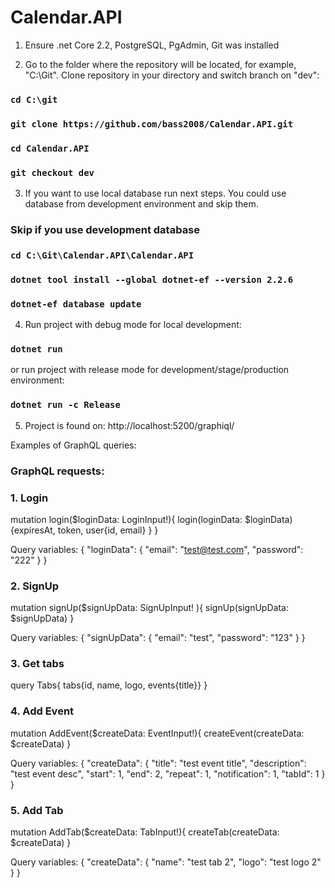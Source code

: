 # Calendar.API

1) Ensure .net Core 2.2, PostgreSQL, PgAdmin, Git was installed

2) Go to the folder where the repository will be located, for example, "C:\Git".
Clone repository in your directory and switch branch on "dev":

### `cd C:\git`
### `git clone https://github.com/bass2008/Calendar.API.git`
### `cd Calendar.API`
### `git checkout dev`

3) If you want to use local database run next steps. You could use database from development environment and skip them.

### Skip if you use development database
### `cd C:\Git\Calendar.API\Calendar.API`
### `dotnet tool install --global dotnet-ef --version 2.2.6`
### `dotnet-ef database update`

4) Run project with debug mode for local development:
### `dotnet run` 
or run project with release mode for development/stage/production environment:
### `dotnet run -c Release`

5) Project is found on: 
http://localhost:5200/graphiql/


Examples of GraphQL queries:

### GraphQL requests:

### 1. Login

mutation login($loginData: LoginInput!){
  login(loginData: $loginData) {expiresAt, token, user{id, email} }
}

Query variables:
{
  "loginData": {
    "email": "test@test.com",
    "password": "222"
  }
}

### 2. SignUp

mutation signUp($signUpData: SignUpInput! ){
  signUp(signUpData: $signUpData)
}

Query variables:
{
  "signUpData": {
    "email": "test",
    "password": "123"
  }
}

### 3. Get tabs

query Tabs{
  tabs{id, name, logo, events{title}}
}

### 4. Add Event

mutation AddEvent($createData: EventInput!){
  createEvent(createData: $createData)
}

Query variables:
{
  "createData": {
    "title": "test event title",
    "description": "test event desc",
    "start": 1,
    "end": 2,
    "repeat": 1,
    "notification": 1,
    "tabId": 1
  }
}

### 5. Add Tab
mutation AddTab($createData: TabInput!){
  createTab(createData: $createData)
}

Query variables:
{
  "createData": {
    "name": "test tab 2",
    "logo": "test logo 2"    
  }
}













